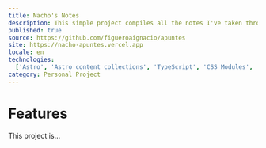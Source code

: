 ```yaml
---
title: Nacho's Notes
description: This simple project compiles all the notes I've taken throughout my professional career, collecting notes from university studies, courses, and training.
published: true
source: https://github.com/figueroaignacio/apuntes
site: https://nacho-apuntes.vercel.app
locale: en
technologies:
  ['Astro', 'Astro content collections', 'TypeScript', 'CSS Modules', 'Rehype', 'Markdown', 'MDX']
category: Personal Project
---
```


# Features

This project is...
